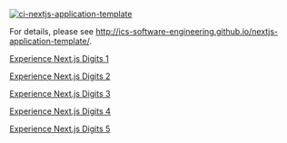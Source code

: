 [![ci-nextjs-application-template](https://github.com/ics-software-engineering/nextjs-application-template/actions/workflows/ci.yml/badge.svg)](https://github.com/ics-software-engineering/nextjs-application-template/actions/workflows/ci.yml)

For details, please see http://ics-software-engineering.github.io/nextjs-application-template/.

[Experience Next.js Digits 1](http://courses.ics.hawaii.edu/ics314s25/morea/nextjs-3/experience-nextjs-digits-1.html)

[Experience Next.js Digits 2](http://courses.ics.hawaii.edu/ics314s25/morea/nextjs-3/experience-nextjs-digits-2.html)

[Experience Next.js Digits 3](http://courses.ics.hawaii.edu/ics314s25/morea/nextjs-3/experience-nextjs-digits-3.html)

[Experience Next.js Digits 4](http://courses.ics.hawaii.edu/ics314s25/morea/nextjs-3/experience-nextjs-digits-4.html)

[Experience Next.js Digits 5](http://courses.ics.hawaii.edu/ics314s25/morea/nextjs-3/experience-nextjs-digits-5.html)
